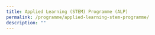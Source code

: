 ```yaml
---
title: Applied Learning (STEM) Programme (ALP)
permalink: /programme/applied-learning-stem-programme/
description: ""
---
```

